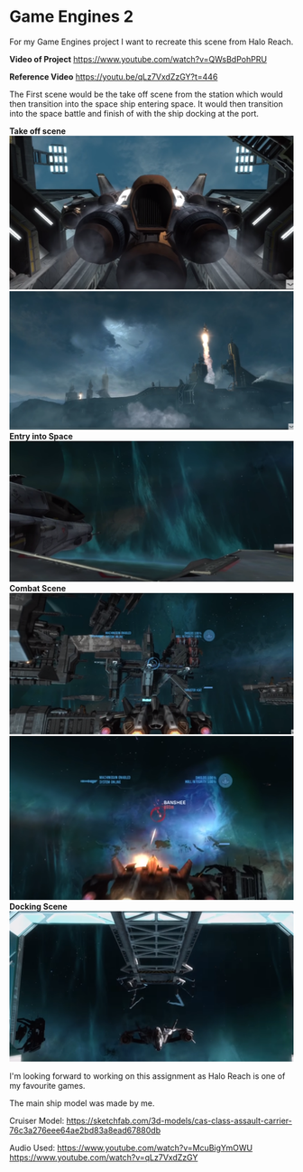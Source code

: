 # Game Engines 2
For my Game Engines project I want to recreate this scene from Halo Reach.

**Video of Project**
https://www.youtube.com/watch?v=QWsBdPohPRU

**Reference Video**
https://youtu.be/qLz7VxdZzGY?t=446

The First scene would be the take off scene from the station which would then transition into the space ship entering space. It would then transition into the space battle and finish of with the ship docking at the port.

**Take off scene**
![](https://github.com/PapaJepo/Game-Engines-2/blob/master/Images/StoryBoard1.PNG)
![](https://github.com/PapaJepo/Game-Engines-2/blob/master/Images/StoryBoard2.PNG)
**Entry into Space**
![](https://github.com/PapaJepo/Game-Engines-2/blob/master/Images/StoryBoard3.PNG)
**Combat Scene**
![](https://github.com/PapaJepo/Game-Engines-2/blob/master/Images/StoryBoard4.PNG)
![](https://github.com/PapaJepo/Game-Engines-2/blob/master/Images/StoryBoard5.PNG)
**Docking Scene**
![](https://github.com/PapaJepo/Game-Engines-2/blob/master/Images/StoryBoard6.PNG)


I'm looking forward to working on this assignment as Halo Reach is one of my favourite games.

The main ship model was made by me.

Cruiser Model:
https://sketchfab.com/3d-models/cas-class-assault-carrier-76c3a276eee64ae2bd83a8ead67880db

Audio Used:
https://www.youtube.com/watch?v=McuBigYmOWU
https://www.youtube.com/watch?v=qLz7VxdZzGY
